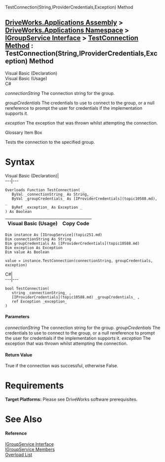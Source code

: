 TestConnection(String,IProviderCredentials,Exception) Method   
  
[DriveWorks.Applications Assembly](topic13.md) > [DriveWorks.Applications Namespace](topic16.md) > [IGroupService Interface](topic251.md) > [TestConnection Method](topic258.md) : TestConnection(String,IProviderCredentials,Exception) Method  
---  
  
Visual Basic (Declaration)    
Visual Basic (Usage)    
C# 

_connectionString_
    The connection string for the group.

_groupCredentials_
    The credentials to use to connect to the group, or a null rereference to prompt the user for credentials if the implementation supports it.

_exception_
    The exception that was thrown whilst attempting the connection.

Glossary Item Box

Tests the connection to the specified group. 

# Syntax

Visual Basic (Declaration)|   
---|---  
      
    
    Overloads Function TestConnection( _
       ByVal _connectionString_ As String, _
       ByVal _groupCredentials_ As [IProviderCredentials](topic10588.md), _
       ByRef _exception_ As Exception _
    ) As Boolean  
  
Visual Basic (Usage)| Copy Code  
---|---  
      
    
    Dim instance As [IGroupService](topic251.md)
    Dim connectionString As String
    Dim groupCredentials As [IProviderCredentials](topic10588.md)
    Dim exception As Exception
    Dim value As Boolean
     
    value = instance.TestConnection(connectionString, groupCredentials, exception)  
  
C#|   
---|---  
      
    
    bool TestConnection( 
       string _connectionString_ ,
       [IProviderCredentials](topic10588.md) _groupCredentials_ ,
       ref Exception _exception_
    )  
  
#### Parameters

 _connectionString_
    The connection string for the group.
_groupCredentials_
    The credentials to use to connect to the group, or a null rereference to prompt the user for credentials if the implementation supports it.
_exception_
    The exception that was thrown whilst attempting the connection.

#### Return Value

True if the connection was successful, otherwise False.

# Requirements

**Target Platforms:** Please see DriveWorks software prerequisites.

# See Also

#### Reference

[IGroupService Interface](topic251.md)   
[IGroupService Members](topic252.md)   
[Overload List](topic258.md)


